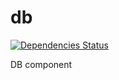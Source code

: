 db
==
[![Dependencies Status](http://jarkeeper.com/openrada/db/status.svg)](http://jarkeeper.com/openrada/db)

DB component
